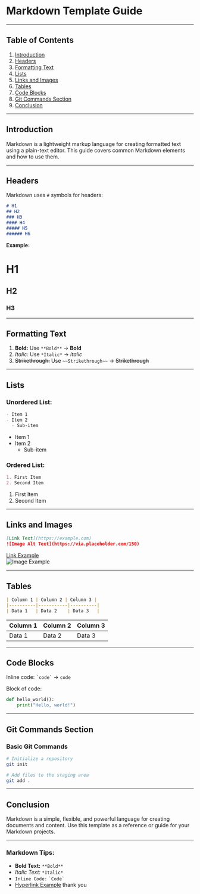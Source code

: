 # **Markdown Template Guide**

---

## **Table of Contents**
1. [Introduction](#introduction)
2. [Headers](#headers)
3. [Formatting Text](#formatting-text)
4. [Lists](#lists)
5. [Links and Images](#links-and-images)
6. [Tables](#tables)
7. [Code Blocks](#code-blocks)
8. [Git Commands Section](#git-commands-section)
9. [Conclusion](#conclusion)

---

## **Introduction**
Markdown is a lightweight markup language for creating formatted text using a plain-text editor. This guide covers common Markdown elements and how to use them.

---

## **Headers**
Markdown uses `#` symbols for headers:
```markdown
# H1
## H2
### H3
#### H4
##### H5
###### H6
```
**Example:**
# H1
## H2
### H3

---

## **Formatting Text**
1. **Bold:** Use `**Bold**` → **Bold**
2. *Italic:* Use `*Italic*` → *Italic*
3. ~~Strikethrough:~~ Use `~~Strikethrough~~` → ~~Strikethrough~~

---

## **Lists**
### **Unordered List:**
```markdown
- Item 1
- Item 2
  - Sub-item
```
- Item 1
- Item 2
  - Sub-item

### **Ordered List:**
```markdown
1. First Item
2. Second Item
```
1. First Item
2. Second Item

---

## **Links and Images**
```markdown
[Link Text](https://example.com)
![Image Alt Text](https://via.placeholder.com/150)
```
[Link Example](https://example.com)  
![Image Example](https://via.placeholder.com/150)

---

## **Tables**
```markdown
| Column 1 | Column 2 | Column 3 |
|----------|-----------|----------|
| Data 1   | Data 2    | Data 3   |
```

| Column 1 | Column 2 | Column 3 |
|----------|-----------|----------|
| Data 1   | Data 2    | Data 3   |

---

## **Code Blocks**
Inline code: `` `code` `` → `code`

Block of code:
```python
def hello_world():
    print("Hello, world!")
```

---

## **Git Commands Section**
### **Basic Git Commands**
```bash
# Initialize a repository
git init

# Add files to the staging area
git add .
```

---

## **Conclusion**
Markdown is a simple, flexible, and powerful language for creating documents and content. Use this template as a reference or guide for your Markdown projects.

---

### **Markdown Tips:**
- **Bold Text:** `**Bold**`
- *Italic Text:* `*Italic*`
- `Inline Code:` `` `Code` ``
- [Hyperlink Example](https://example.com)
thank you
